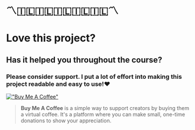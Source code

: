 # 〽️🇮🇱🇮🇱🇮🇱🇮🇱🇮🇱〽️
# Love this project? 
## Has it helped you throughout the course? 
### Please consider support. I put a lot of effort into making this project readable and easy to use!❤️

[!["Buy Me A Coffee"](https://www.buymeacoffee.com/assets/img/custom_images/orange_img.png)](https://www.buymeacoffee.com/ALmogShtaigmann)
> **Buy Me A Coffee** is a simple way to support creators by buying them a virtual coffee. It's a platform where you can make small, one-time donations to show your appreciation.
